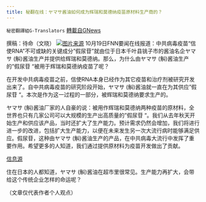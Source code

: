 ```yaml
---
title: 秘翻在线：ヤマサ酱油如何成为辉瑞和莫德纳疫苗原材料生产商的？
---
```

`秘密翻譯組G-Translators` [轉載自GNews](https://gnews.org/zh-hans/1603598/)

撰稿：待命（文晓）
![](https://assets.gnews.org/wp-content/uploads/2021/10/画像1-16-scaled.jpg)[图片来源](https://hokuso-4cities.com/zh-CN/spots/detail/91/)
10月19日FNN要闻在线报道：中共病毒疫苗“信使RNA”不可或缺的关键成分”假尿苷”就由位于日本千叶县铫子市的酱油名企ヤマサ (觓)酱油生产并提供给辉瑞和莫德纳。那么，为什么由ヤマサ (觓)酱油生产的”假尿苷 “被用于辉瑞和莫德纳疫苗了呢？

在开发中共病毒疫苗之前，信使RNA本身已经作为其它疫苗和治疗剂被研究开发出来了。自中共病毒疫苗的研究阶段开始，ヤマサ (觓)酱油就一直在为其供应”假尿苷 “。本次是作为这一过程的一部分，被辉瑞和莫德纳要求生产的。

ヤマサ (觓)酱油厂家的人自豪的说：被用作辉瑞和莫德纳两种疫苗的原材料，全世界也只有几家公司可以大规模的生产出高质量的”假尿苷 “。我们从去年秋天开始生产和供应该产品，当时还扩大了生产能力。预计需求仍然会增加，我们将进行进一步的改进，包括扩大生产能力，以便在未来发生另一次大流行病时能够满足供应。假尿苷，这种由ヤマサ (觓)酱油生产的产品，在中共病毒大流行中发挥了重要作用。希望更多的人知道，我们通过提供原材料为疫苗开发做出了贡献。

[信息源](https://www.fnn.jp/articles/-/255192)

住在日本的人都知道，ヤマサ (觓)酱油在超市里很常见。生产能力再扩大，会带给这个传统企业怎样的命运呢？

（文章仅代表作者个人观点）
